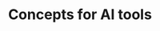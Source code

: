 ---
title: Concepts for AI tools
shortTitle: Tools
intro: 'Learn about different Copilot tools and how they can be used to help develop software.'
versions:
  feature: copilot
topics:
  - Copilot
children:
  - /ai-tools
  - /about-copilot-integrations
contentType: concepts
---